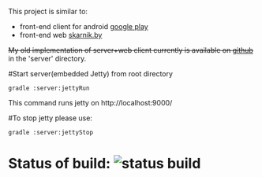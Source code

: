 This project is similar to:

* front-end client for android [google play](https://play.google.com/store/apps/details?id=by.skarnik.smolik)
* front-end web [skarnik.by](http://www.skarnik.by)

~~My old implementation of server+web client currently is available on [github](https://github.com/minsler/skarnik.by)~~ in the 'server' directory.

#Start server(embedded Jetty) from root directory

    gradle :server:jettyRun

This command runs jetty on http://localhost:9000/

#To stop jetty please use:

    gradle :server:jettyStop

# Status of build: ![status build](https://www.codeship.io/projects/826f25e0-892b-0131-ec52-0a6a9f4b05f9/status)